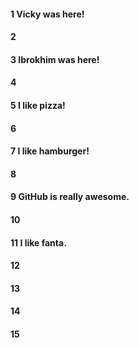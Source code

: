 #### 1 Vicky was here!
#### 2
#### 3 Ibrokhim was here!
#### 4
#### 5 I like pizza!
#### 6
#### 7 I like hamburger! 
#### 8
#### 9 GitHub is really awesome.
#### 10
#### 11 I like fanta.
#### 12
#### 13
#### 14
#### 15